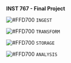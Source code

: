 **INST 767 - Final Project**


![#FFD700](https://via.placeholder.com/15/FFD700/000000?text=+)
`INGEST` 









![#FFD700](https://via.placeholder.com/15/FFD700/000000?text=+)
`TRANSFORM`




![#FFD700](https://via.placeholder.com/15/FFD700/000000?text=+)
`STORAGE `




![#FFD700](https://via.placeholder.com/15/FFD700/000000?text=+)
`ANALYSIS`
 

